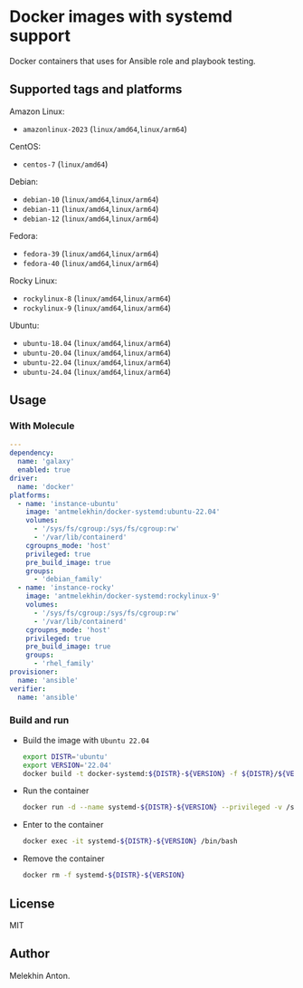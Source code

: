 # Docker images with systemd support

Docker containers that uses for Ansible role and playbook testing.

## Supported tags and platforms

Amazon Linux:

- `amazonlinux-2023` (`linux/amd64`,`linux/arm64`)

CentOS:

- `centos-7` (`linux/amd64`)

Debian:

- `debian-10` (`linux/amd64`,`linux/arm64`)
- `debian-11` (`linux/amd64`,`linux/arm64`)
- `debian-12` (`linux/amd64`,`linux/arm64`)

Fedora:

- `fedora-39` (`linux/amd64`,`linux/arm64`)
- `fedora-40` (`linux/amd64`,`linux/arm64`)

Rocky Linux:

- `rockylinux-8` (`linux/amd64`,`linux/arm64`)
- `rockylinux-9` (`linux/amd64`,`linux/arm64`)

Ubuntu:

- `ubuntu-18.04` (`linux/amd64`,`linux/arm64`)
- `ubuntu-20.04` (`linux/amd64`,`linux/arm64`)
- `ubuntu-22.04` (`linux/amd64`,`linux/arm64`)
- `ubuntu-24.04` (`linux/amd64`,`linux/arm64`)

## Usage

### With Molecule

```yaml
---
dependency:
  name: 'galaxy'
  enabled: true
driver:
  name: 'docker'
platforms:
  - name: 'instance-ubuntu'
    image: 'antmelekhin/docker-systemd:ubuntu-22.04'
    volumes:
      - '/sys/fs/cgroup:/sys/fs/cgroup:rw'
      - '/var/lib/containerd'
    cgroupns_mode: 'host'
    privileged: true
    pre_build_image: true
    groups:
      - 'debian_family'
  - name: 'instance-rocky'
    image: 'antmelekhin/docker-systemd:rockylinux-9'
    volumes:
      - '/sys/fs/cgroup:/sys/fs/cgroup:rw'
      - '/var/lib/containerd'
    cgroupns_mode: 'host'
    privileged: true
    pre_build_image: true
    groups:
      - 'rhel_family'
provisioner:
  name: 'ansible'
verifier:
  name: 'ansible'
```

### Build and run

- Build the image with `Ubuntu 22.04`

  ```bash
  export DISTR='ubuntu'
  export VERSION='22.04'
  docker build -t docker-systemd:${DISTR}-${VERSION} -f ${DISTR}/${VERSION}.Dockerfile .
  ```

- Run the container

  ```bash
  docker run -d --name systemd-${DISTR}-${VERSION} --privileged -v /sys/fs/cgroup:/sys/fs/cgroup:rw --cgroupns=host docker-systemd:${DISTR}-${VERSION}
  ```

- Enter to the container

  ```bash
  docker exec -it systemd-${DISTR}-${VERSION} /bin/bash
  ```

- Remove the container

  ```bash
  docker rm -f systemd-${DISTR}-${VERSION}
  ```

## License

MIT

## Author

Melekhin Anton.
